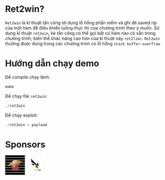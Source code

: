 # Ret2win?

`Ret2win` là kĩ thuật tấn công lợi dụng lỗ hổng phần mềm và ghi đè saved rip của một hàm để điều khiển luồng thực thi của chương trình theo ý muốn. Sử dụng kĩ thuật `ret2win`, kẻ tấn công có thể gọi bất cứ hàm nào có sẵn trong chương trình, biến thể khác nâng cao hơn của kĩ thuật này `ret2libc`. `Ret2win` thường được dùng trong các chương trình có lỗ hổng `stack buffer-overflow`

# Hướng dẫn chạy demo

Để compile chạy lệnh:

```C
make
```

Để chạy file `ret2win`:

```C
./ret2win
```

Để chạy exploit:

```c
./ret2win < payload
```

# Sponsors

<img src="https://github.com/vnPwners/collaborators-and-sponsors/raw/main/self/vnpwners.png" alt="vnPwners" width="64" height="64"/> <img src="https://github.com/vnPwners/collaborators-and-sponsors/raw/main/uit-inseclab/logo_inseclab-03.png" alt="UIT Inseclab" width="64" height="64"/>

